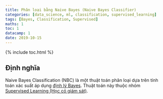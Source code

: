```yaml
---
title: Phân loại bằng Naive Bayes (Naive Bayes Classifier)
categories: [data_science, ml, classification, supervised_learning]
tags: [Bayes, Classification, Supervised]
maths: 1
toc: 1
datacamp: 1
date: 2019-10-15
---
```


{% include toc.html %}

## Định nghĩa

Naive Bayes Classification (NBC) là một thuật toán phân loại dựa trên tính toán xác suất áp dụng <a targer="_blank" href="/dinh-ly-bayes">định lý Bayes</a>. Thuật toán này thuộc nhóm <a targer="_blank" href="/categories#supervised_learning">Supervised Learning (Học có giám sát)</a>.


